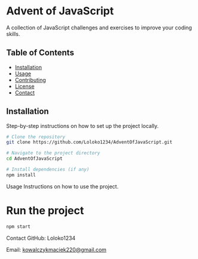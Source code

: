 # Advent of JavaScript

A collection of JavaScript challenges and exercises to improve your coding skills.

## Table of Contents

- [Installation](#installation)
- [Usage](#usage)
- [Contributing](#contributing)
- [License](#license)
- [Contact](#contact)

## Installation

Step-by-step instructions on how to set up the project locally.

```sh
# Clone the repository
git clone https://github.com/Loloko1234/AdventOfJavaScript.git

# Navigate to the project directory
cd AdventOfJavaScript

# Install dependencies (if any)
npm install
```

Usage
Instructions on how to use the project.

# Run the project

```sh
npm start
```

Contact
GitHub: Loloko1234

Email: kowalczykmaciek220@gmail.com
